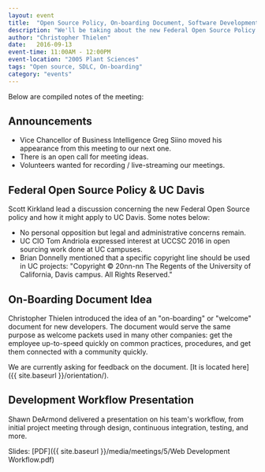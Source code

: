 ```yaml
---
layout: event
title:  "Open Source Policy, On-boarding Document, Software Development Lifecycle"
description: "We'll be taking about the new Federal Open Source Policy and how UC Davis might take advantage, as well as an idea for an on-boarding (welcome) document. Scott Kirkland and Shawn DeArmont will also be discussing concepts and tools around the Software Development Lifecycle (SDLC)."
author: "Christopher Thielen"
date:   2016-09-13
event-time: 11:00AM - 12:00PM
event-location: "2005 Plant Sciences"
tags: "Open source, SDLC, On-boarding"
category: "events"
---
```


Below are compiled notes of the meeting:

Announcements
-
- Vice Chancellor of Business Intelligence Greg Siino moved his appearance from this meeting to our next one.
- There is an open call for meeting ideas.
- Volunteers wanted for recording / live-streaming our meetings.

Federal Open Source Policy & UC Davis
-
Scott Kirkland lead a discussion concerning the new Federal Open Source policy and how it might apply to UC Davis. Some notes below:
- No personal opposition but legal and administrative concerns remain.
- UC CIO Tom Andriola expressed interest at UCCSC 2016 in open sourcing work done at UC campuses.
- Brian Donnelly mentioned that a specific copyright line should be used in UC projects: "Copyright © 20nn-nn The Regents of the University of California, Davis campus. All Rights Reserved."

On-Boarding Document Idea
-
Christopher Thielen introduced the idea of an "on-boarding" or "welcome" document for new developers. The document would serve the same purpose as welcome packets used in many other companies: get the employee up-to-speed quickly on common practices, procedures, and get them connected with a community quickly.

We are currently asking for feedback on the document. [It is located here]({{ site.baseurl }}/orientation/).

Development Workflow Presentation
-
Shawn DeArmond delivered a presentation on his team's workflow, from initial project meeting through
design, continuous integration, testing, and more.

Slides: [PDF]({{ site.baseurl }}/media/meetings/5/Web Development Workflow.pdf)

